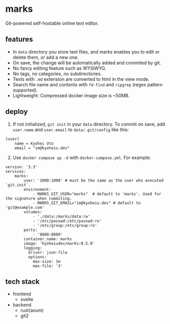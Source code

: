 # marks
Git-powered self-hostable online text editor.

## features
- In `data` directory you store text files, and marks enables you to edit or delete them, or add a new one.
- On save, the change will be automatically added and commited by git.
- No fancy editing feature such as WYSIWYG.
- No tags, no categories, no subdirectories.
- Texts with `.md` extension are converted to html in the view mode.
- Search file name and contents with `fd-find` and `ripgrep` (regex pattern supported).
- Lightweight: Compressed docker image size is ~50MB.

## deploy

1. If not initialized, `git init` in your `data` directory.
   To commit on save, add `user.name` and `user.email` to `data/.git/config` like this:
```
[user]
    name = Kyohei Uto
    email = "im@kyoheiu.dev"
```

2. Use `docker compose up -d` with `docker-compose.yml`. For example:

```
version: '3.3'
services:
    marks:
        user: '1000:1000' # must be the same as the user who executed `git.init`.
        environment:
            - MARKS_GIT_USER="marks"  # default to 'marks'. Used for the signature when commiting.
            - MARKS_GIT_EMAIL="im@kyoheiu.dev" # default to 'git@example.com'
        volumes:
            - './data:/marks/data:rw'
            - '/etc/passwd:/etc/passwd:ro'
            - '/etc/group:/etc/group:ro'
        ports:
            - '8080:8080'
        container_name: marks
        image: 'kyoheiudev/marks:0.5.0'
        logging:
          driver: json-file
          options:
            max-size: 1m
            max-file: '3'
```

## tech stack
- frontend
  - svelte
- backend
  - rust(axum)
  - git2
